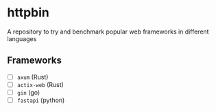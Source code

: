 # httpbin

A repository to try and benchmark popular web frameworks in different languages

## Frameworks

- [ ] `axum` (Rust)
- [ ] `actix-web` (Rust)
- [ ] `gin` (go)
- [ ] `fastapi` (python)

